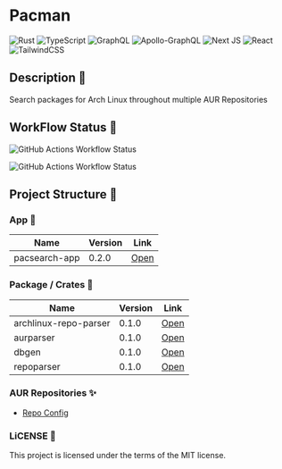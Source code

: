 # Pacman

![Rust](https://img.shields.io/badge/rust-%23000000.svg?style=for-the-badge&logo=rust&logoColor=white) ![TypeScript](https://img.shields.io/badge/typescript-%23007ACC.svg?style=for-the-badge&logo=typescript&logoColor=white) ![GraphQL](https://img.shields.io/badge/-GraphQL-E10098?style=for-the-badge&logo=graphql&logoColor=white) ![Apollo-GraphQL](https://img.shields.io/badge/-ApolloGraphQL-311C87?style=for-the-badge&logo=apollo-graphql) ![Next JS](https://img.shields.io/badge/Next-black?style=for-the-badge&logo=next.js&logoColor=white) ![React](https://img.shields.io/badge/react-%2320232a.svg?style=for-the-badge&logo=react&logoColor=%2361DAFB) ![TailwindCSS](https://img.shields.io/badge/tailwindcss-%2338B2AC.svg?style=for-the-badge&logo=tailwind-css&logoColor=white)

## Description 📖

Search packages for Arch Linux throughout multiple AUR Repositories

## WorkFlow Status 🚀

![GitHub Actions Workflow Status](https://img.shields.io/github/actions/workflow/status/BRAVO68WEB/pacsearch/test-run.yml?style=for-the-badge&logo=github)

![GitHub Actions Workflow Status](https://img.shields.io/github/actions/workflow/status/BRAVO68WEB/pacsearch/sync-run.yml?style=for-the-badge&logo=github)

## Project Structure 🎁

### App 🎂

| Name | Version | Link                          |
|----------------|---------|---------------------|
| pacsearch-app  | 0.2.0   | [Open](./apps/pacsearch-app/) |

### Package / Crates 🍰

| Name | Version | Link                          |
|----------------|---------|---------------------|
| archlinux-repo-parser | 0.1.0   | [Open](./packages/archlinux-repo-parser/) |
| aurparser | 0.1.0   | [Open](./packages/aurparser/) |
| dbgen | 0.1.0   | [Open](./packages/dbgen/) |
| repoparser | 0.1.0   | [Open](./packages/repoparser/) |

### AUR Repositories ✨

- [Repo Config](./config/repo.json)

### LiCENSE 📜

This project is licensed under the terms of the MIT license.